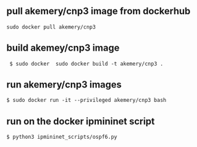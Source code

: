 ## pull akemery/cnp3 image from dockerhub

```
sudo docker pull akemery/cnp3
```

## build akemey/cnp3 image

```
 $ sudo docker  sudo docker build -t akemery/cnp3 .
```

## run akemery/cnp3 images
```
$ sudo docker run -it --privileged akemery/cnp3 bash
```
## run on the docker ipmininet script
```
$ python3 ipmininet_scripts/ospf6.py
```
